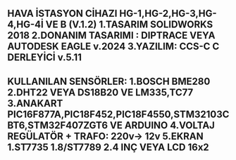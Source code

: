 HAVA İSTASYON CİHAZI  HG-1,HG-2,HG-3,HG-4,HG-4İ VE B (V.1.2)
1.TASARIM SOLIDWORKS 2018
2.DONANIM TASARIMI : DIPTRACE VEYA AUTODESK EAGLE v.2024
3.YAZILIM: CCS-C C DERLEYİCİ v.5.11 
--------------------------------------------------------
KULLANILAN SENSÖRLER:
1.BOSCH BME280
2.DHT22 VEYA DS18B20 VE LM335,TC77
3.ANAKART PIC16F877A,PIC18F452,PIC18F4550,STM32103CBT6,STM32F407ZGT6 VE ARDUINO
4.VOLTAJ REGÜLATÖR + TRAFO: 220v-> 12v 
5.EKRAN 1.ST7735 1.8/ST7789 2.4 INÇ VEYA LCD 16x2 
--------------------------------------------------------

